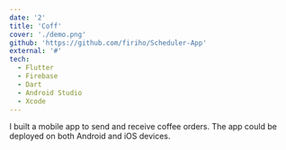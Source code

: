 ```yaml
---
date: '2'
title: 'Coff'
cover: './demo.png'
github: 'https://github.com/firiho/Scheduler-App'
external: '#'
tech:
  - Flutter
  - Firebase
  - Dart
  - Android Studio
  - Xcode
---
```


I built a mobile app to send and receive coffee orders. The app could be deployed on both Android and iOS devices.
